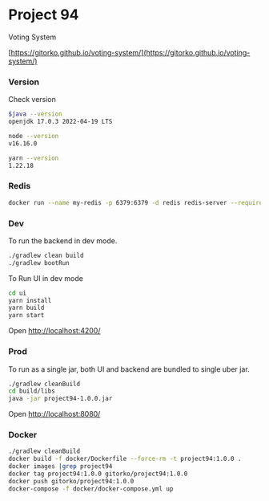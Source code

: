 # Project 94

Voting System

[https://gitorko.github.io/voting-system/](https://gitorko.github.io/voting-system/)

### Version

Check version

```bash
$java --version
openjdk 17.0.3 2022-04-19 LTS

node --version
v16.16.0

yarn --version
1.22.18
```

### Redis

```bash
docker run --name my-redis -p 6379:6379 -d redis redis-server --requirepass "password"
```

### Dev

To run the backend in dev mode.

```bash
./gradlew clean build
./gradlew bootRun
```

To Run UI in dev mode

```bash
cd ui
yarn install
yarn build
yarn start
```

Open [http://localhost:4200/](http://localhost:4200/)

### Prod

To run as a single jar, both UI and backend are bundled to single uber jar.

```bash
./gradlew cleanBuild
cd build/libs
java -jar project94-1.0.0.jar
```

Open [http://localhost:8080/](http://localhost:8080/)

### Docker

```bash
./gradlew cleanBuild
docker build -f docker/Dockerfile --force-rm -t project94:1.0.0 .
docker images |grep project94
docker tag project94:1.0.0 gitorko/project94:1.0.0
docker push gitorko/project94:1.0.0
docker-compose -f docker/docker-compose.yml up
```
